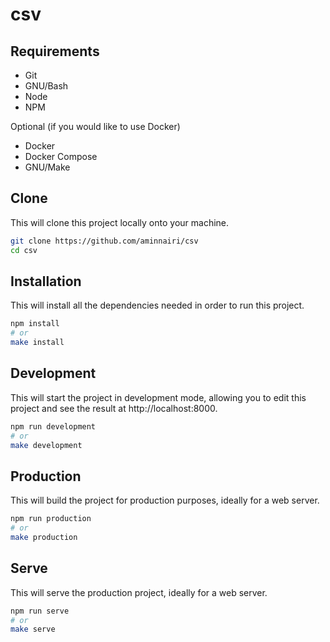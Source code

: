 # csv

## Requirements

- Git
- GNU/Bash
- Node
- NPM

Optional (if you would like to use Docker)

- Docker
- Docker Compose
- GNU/Make

## Clone 

This will clone this project locally onto your machine.

```bash
git clone https://github.com/aminnairi/csv
cd csv
```

## Installation

This will install all the dependencies needed in order to run this project.

```bash
npm install
# or
make install
```


## Development

This will start the project in development mode, allowing you to edit this project and see the result at http://localhost:8000.

```bash
npm run development
# or
make development
```

## Production

This will build the project for production purposes, ideally for a web server.

```bash
npm run production
# or
make production
```


## Serve

This will serve the production project, ideally for a web server.

```bash
npm run serve
# or
make serve
```

